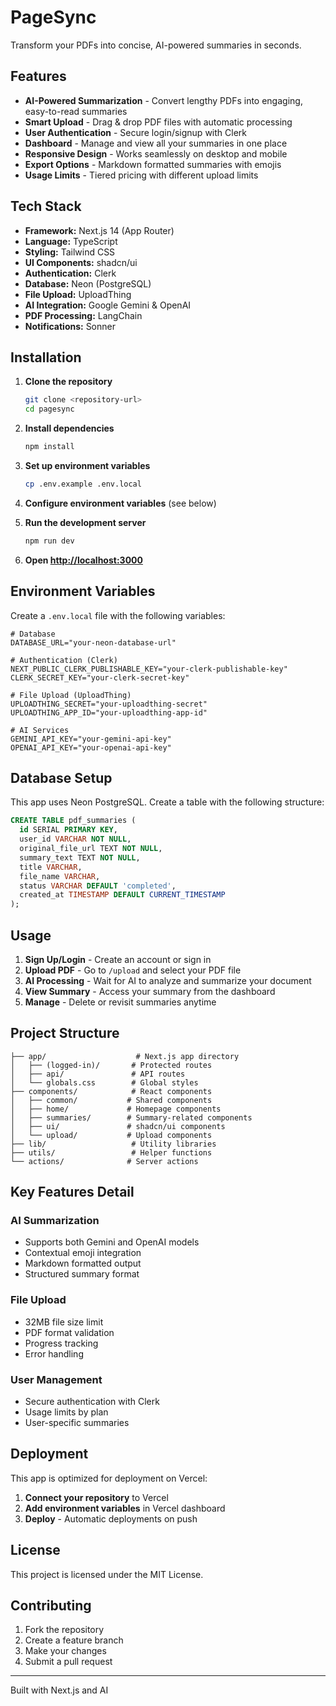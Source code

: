 # PageSync

Transform your PDFs into concise, AI-powered summaries in seconds.

## Features

- **AI-Powered Summarization** - Convert lengthy PDFs into engaging, easy-to-read summaries
- **Smart Upload** - Drag & drop PDF files with automatic processing
- **User Authentication** - Secure login/signup with Clerk
- **Dashboard** - Manage and view all your summaries in one place
- **Responsive Design** - Works seamlessly on desktop and mobile
- **Export Options** - Markdown formatted summaries with emojis
- **Usage Limits** - Tiered pricing with different upload limits

## Tech Stack

- **Framework:** Next.js 14 (App Router)
- **Language:** TypeScript
- **Styling:** Tailwind CSS
- **UI Components:** shadcn/ui
- **Authentication:** Clerk
- **Database:** Neon (PostgreSQL)
- **File Upload:** UploadThing
- **AI Integration:** Google Gemini & OpenAI
- **PDF Processing:** LangChain
- **Notifications:** Sonner

## Installation

1. **Clone the repository**

   ```bash
   git clone <repository-url>
   cd pagesync
   ```

2. **Install dependencies**

   ```bash
   npm install
   ```

3. **Set up environment variables**

   ```bash
   cp .env.example .env.local
   ```

4. **Configure environment variables** (see below)

5. **Run the development server**

   ```bash
   npm run dev
   ```

6. **Open [http://localhost:3000](http://localhost:3000)**

## Environment Variables

Create a `.env.local` file with the following variables:

```env
# Database
DATABASE_URL="your-neon-database-url"

# Authentication (Clerk)
NEXT_PUBLIC_CLERK_PUBLISHABLE_KEY="your-clerk-publishable-key"
CLERK_SECRET_KEY="your-clerk-secret-key"

# File Upload (UploadThing)
UPLOADTHING_SECRET="your-uploadthing-secret"
UPLOADTHING_APP_ID="your-uploadthing-app-id"

# AI Services
GEMINI_API_KEY="your-gemini-api-key"
OPENAI_API_KEY="your-openai-api-key"
```

## Database Setup

This app uses Neon PostgreSQL. Create a table with the following structure:

```sql
CREATE TABLE pdf_summaries (
  id SERIAL PRIMARY KEY,
  user_id VARCHAR NOT NULL,
  original_file_url TEXT NOT NULL,
  summary_text TEXT NOT NULL,
  title VARCHAR,
  file_name VARCHAR,
  status VARCHAR DEFAULT 'completed',
  created_at TIMESTAMP DEFAULT CURRENT_TIMESTAMP
);
```

## Usage

1. **Sign Up/Login** - Create an account or sign in
2. **Upload PDF** - Go to `/upload` and select your PDF file
3. **AI Processing** - Wait for AI to analyze and summarize your document
4. **View Summary** - Access your summary from the dashboard
5. **Manage** - Delete or revisit summaries anytime

## Project Structure

```
├── app/                    # Next.js app directory
│   ├── (logged-in)/       # Protected routes
│   ├── api/               # API routes
│   └── globals.css        # Global styles
├── components/            # React components
│   ├── common/           # Shared components
│   ├── home/             # Homepage components
│   ├── summaries/        # Summary-related components
│   ├── ui/               # shadcn/ui components
│   └── upload/           # Upload components
├── lib/                   # Utility libraries
├── utils/                 # Helper functions
└── actions/              # Server actions
```

## Key Features Detail

### AI Summarization

- Supports both Gemini and OpenAI models
- Contextual emoji integration
- Markdown formatted output
- Structured summary format

### File Upload

- 32MB file size limit
- PDF format validation
- Progress tracking
- Error handling

### User Management

- Secure authentication with Clerk
- Usage limits by plan
- User-specific summaries

## Deployment

This app is optimized for deployment on Vercel:

1. **Connect your repository** to Vercel
2. **Add environment variables** in Vercel dashboard
3. **Deploy** - Automatic deployments on push

## License

This project is licensed under the MIT License.

## Contributing

1. Fork the repository
2. Create a feature branch
3. Make your changes
4. Submit a pull request

---

Built with Next.js and AI
